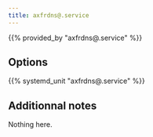 ```yaml
---
title: axfrdns@.service
---
```


{{% provided_by "axfrdns@.service" %}}

## Options

{{% systemd_unit "axfrdns@.service" %}}

## Additionnal notes

Nothing here.
